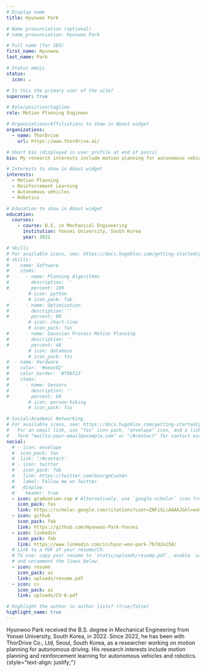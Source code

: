 ```yaml
---
# Display name
title: Hyunwoo Park

# Name pronunciation (optional)
# name_pronunciation: Hyunwoo Park

# Full name (for SEO)
first_name: Hyunwoo
last_name: Park

# Status emoji
status:
  icon: ☕️

# Is this the primary user of the site?
superuser: true

# Role/position/tagline
role: Motion Planning Engineer

# Organizations/Affiliations to show in About widget
organizations:
  - name: ThorDrive
    url: https://www.thordrive.ai/

# Short bio (displayed in user profile at end of posts)
bio: My research interests include motion planning for autonomous vehicles and robotics.

# Interests to show in About widget
interests:
  - Motion Planning
  - Reinforcement Learning
  - Autonomous vehicles
  - Robotics

# Education to show in About widget
education:
  courses:
    - course: B.S. in Mechanical Engineering
      institution: Yonsei University, South Korea
      year: 2022

# Skills
# For available icons, see: https://docs.hugoblox.com/getting-started/page-builder/#icons
# skills:
#  - name: Software
#    items:
#      - name: Planning Algorithms
#        description: ''
#        percent: 100
        # icon: python
        # icon_pack: fab
#      - name: Optimization
#        description: ''
#        percent: 80
        # icon: chart-line
        # icon_pack: fas
#      - name: Gaussian Process Motion Planning
#        description: ''
#        percent: 40
        # icon: database
        # icon_pack: fas
#  - name: Hardware
#    color: '#eeac02'
#    color_border: '#f0bf23'
#    items:
#      - name: Sensors
#        description: ''
#        percent: 60
        # icon: person-hiking
        # icon_pack: fas

# Social/Academic Networking
# For available icons, see: https://docs.hugoblox.com/getting-started/page-builder/#icons
#   For an email link, use "fas" icon pack, "envelope" icon, and a link in the
#   form "mailto:your-email@example.com" or "/#contact" for contact widget.
social:
  # - icon: envelope
  #  icon_pack: fas
  #  link: '/#contact'
  # - icon: twitter
  #   icon_pack: fab
  #   link: https://twitter.com/GeorgeCushen
  #   label: Follow me on Twitter
  #   display:
  #    header: true 
  - icon: graduation-cap # Alternatively, use `google-scholar` icon from `ai` icon pack
    icon_pack: fas
    link: https://scholar.google.com/citations?user=ZNFiSLcAAAAJ&hl=en&authuser=1
  - icon: github
    icon_pack: fab
    link: https://github.com/Hyunwoo-Park-Yonsei
  - icon: linkedin
    icon_pack: fab
    link: https://www.linkedin.com/in/hyun-woo-park-7b782a158/
  # Link to a PDF of your resume/CV.
  # To use: copy your resume to `static/uploads/resume.pdf`, enable `ai` icons in `params.yaml`,
  # and uncomment the lines below.
  - icon: resume
    icon_pack: ai
    link: uploads/resume.pdf
  - icon: cv
    icon_pack: ai
    link: uploads/CV-6.pdf

# Highlight the author in author lists? (true/false)
highlight_name: true
---
```


Hyunwoo Park received the B.S. degree in Mechanical Engineering from Yonsei University, South Korea, in 2022. Since 2022, he has been  with ThorDrive Co., Ltd, Seoul, South Korea, as a researcher working on motion planning for autonomous driving. His research interests include motion planning and reinforcement learning for autonomous vehicles and robotics.
{style="text-align: justify;"}
